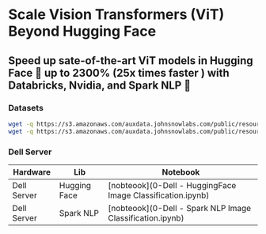 # Scale Vision Transformers (ViT) Beyond Hugging Face
## Speed up sate-of-the-art ViT models in Hugging Face 🤗 up to 2300% (25x times faster ) with Databricks, Nvidia, and Spark NLP 🚀

### Datasets

```sh
wget -q https://s3.amazonaws.com/auxdata.johnsnowlabs.com/public/resources/en/images/imagenet-mini-sample.zip && unzip /databricks/driver/imagenet-mini-sample.zip >/dev/null 2>&1
wget -q https://s3.amazonaws.com/auxdata.johnsnowlabs.com/public/resources/en/images/imagenet-mini.zip && unzip /databricks/driver/imagenet-mini.zip >/dev/null 2>&1
```


### Dell Server

| Hardware  | Lib  |  Notebook | 
|---|---|---|
| Dell Server  | Hugging Face  |  [nobteook](0-Dell - HuggingFace Image Classification.ipynb) | 
| Dell Server  | Spark NLP  |  [nobteook](0-Dell - Spark NLP Image Classification.ipynb) | 